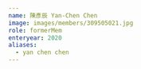```yaml
---
name: 陳彥辰 Yan-Chen Chen 
image: images/members/309505021.jpg 
role: formerMem
enteryear: 2020
aliases:
  - yan chen chen
---
```

